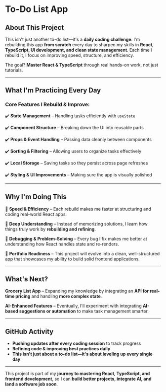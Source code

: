 # To-Do List App

## About This Project

This isn't just another to-do list—it's a **daily coding challenge**. I'm rebuilding this app **from scratch** every day to sharpen my skills in **React, TypeScript, UI development, and clean state management**. Each time I rebuild it, I focus on improving speed, structure, and efficiency.

The goal? **Master React & TypeScript** through real hands-on work, not just tutorials.

---

## What I'm Practicing Every Day

### Core Features I Rebuild & Improve:

✔️ **State Management** – Handling tasks efficiently with `useState`

✔️ **Component Structure** – Breaking down the UI into reusable parts

✔️ **Props & Event Handling** – Passing data cleanly between components

✔️ **Sorting & Filtering** – Allowing users to organize tasks effectively

✔️ **Local Storage** – Saving tasks so they persist across page refreshes

✔️ **Styling & UI Improvements** – Making sure the app is visually polished

---

## Why I'm Doing This

🔹 **Speed & Efficiency** – Each rebuild makes me faster at structuring and coding real-world React apps.

🔹 **Deep Understanding** – Instead of memorizing solutions, I learn how things truly work by **rebuilding and refining**.

🔹 **Debugging & Problem-Solving** – Every bug I fix makes me better at understanding how React handles state and re-renders.

🔹 **Portfolio Readiness** – This project will evolve into a clean, well-structured app that showcases my ability to build solid frontend applications.

---

## What's Next?

**Grocery List App** – Expanding my knowledge by integrating an **API for real-time pricing** and handling **more complex state**.

**AI-Enhanced Features** – Eventually, I'll experiment with integrating **AI-based suggestions or automation** to make task management smarter.

---

## GitHub Activity

- **Pushing updates after every coding session** to track progress
- **Refining code & improving best practices daily**
- **This isn't just about a to-do list—it's about leveling up every single day**

---

This project is part of my **journey to mastering React, TypeScript, and frontend development**, so I can **build better projects, integrate AI, and land a software job soon**.
